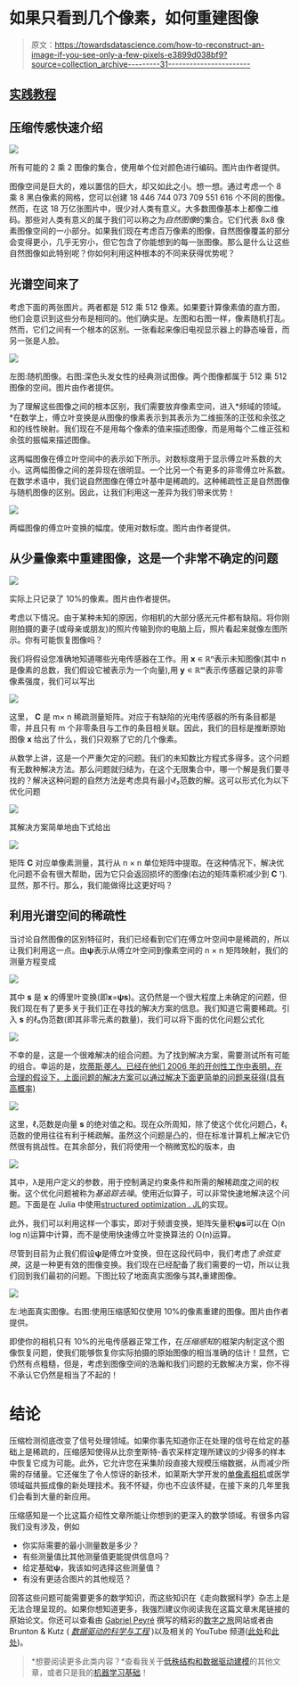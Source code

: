 # 如果只看到几个像素，如何重建图像

> 原文：<https://towardsdatascience.com/how-to-reconstruct-an-image-if-you-see-only-a-few-pixels-e3899d038bf9?source=collection_archive---------31----------------------->

## [实践教程](https://towardsdatascience.com/tagged/hands-on-tutorials)

## 压缩传感快速介绍

![](img/267b00cf17f98f584dddee8dbfc50292.png)

所有可能的 2 乘 2 图像的集合，使用单个位对颜色进行编码。图片由作者提供。

图像空间是巨大的，难以置信的巨大，却又如此之小。想一想。通过考虑一个 8 乘 8 黑白像素的网格，您可以创建 18 446 744 073 709 551 616 个不同的图像。然而，在这 18 万亿张图片中，很少对人类有意义。大多数图像基本上都像二维码。那些对人类有意义的属于我们可以称之为*自然图像*的集合。它们代表 8x8 像素图像空间的一小部分。如果我们现在考虑百万像素的图像，自然图像覆盖的部分会变得更小，几乎无穷小，但它包含了你能想到的每一张图像。那么是什么让这些自然图像如此特别呢？你如何利用这种根本的不同来获得优势呢？

## 光谱空间来了

考虑下面的两张图片。两者都是 512 乘 512 像素。如果要计算像素值的直方图，他们会意识到这些分布是相同的。他们确实是。左图和右图一样，像素随机打乱。然而，它们之间有一个根本的区别。一张看起来像旧电视显示器上的静态噪音，而另一张是人脸。

![](img/ee4d23f3f3c2ecc9f39dab863f4e49ca.png)

左图:随机图像。右图:深色头发女性的经典测试图像。两个图像都属于 512 乘 512 图像的空间。图片由作者提供。

为了理解这些图像之间的根本区别，我们需要放弃像素空间，进入*频域的领域。*在数学上，傅立叶变换是从图像的像素表示到其表示为二维振荡的正弦和余弦之和的线性映射。我们现在不是用每个像素的值来描述图像，而是用每个二维正弦和余弦的振幅来描述图像。

这两幅图像在傅立叶空间中的表示如下所示。对数标度用于显示傅立叶系数的大小。这两幅图像之间的差异现在很明显。一个比另一个有更多的非零傅立叶系数。在数学术语中，我们说自然图像在傅立叶基中是稀疏的。这种稀疏性正是自然图像与随机图像的区别。因此，让我们利用这一差异为我们带来优势！

![](img/b61370e36b2fc63a32249ce715d56f12.png)

两幅图像的傅立叶变换的幅度。使用对数标度。图片由作者提供。

## 从少量像素中重建图像，这是一个非常不确定的问题

![](img/f4d920ad94e57c20300d9db785c2e1a1.png)

实际上只记录了 10%的像素。图片由作者提供。

考虑以下情况。由于某种未知的原因，你相机的大部分感光元件都有缺陷。将你刚刚拍摄的妻子(或母亲或朋友)的照片传输到你的电脑上后，照片看起来就像左图所示。你有可能恢复图像吗？

我们将假设您准确地知道哪些光电传感器在工作。用 **x** ∊ ℝⁿ表示未知图像(其中 n 是像素的总数，我们假设它被表示为一个向量),用 **y** ∊ ℝᵐ表示传感器记录的非零像素强度，我们可以写出

![](img/94ac03be0a1d7e3e81ec695378193b4d.png)

这里， **C** 是 m× n 稀疏测量矩阵。对应于有缺陷的光电传感器的所有条目都是零，并且只有 m 个非零条目与工作的条目相关联。因此，我们的目标是推断原始图像 **x** 给出了什么，我们只观察了它的几个像素。

从数学上讲，这是一个严重欠定的问题。我们的未知数比方程式多得多。这个问题有无数种解决方法。那么问题就归结为，在这个无限集合中，哪一个解是我们要寻找的？解决这种问题的自然方法是考虑具有最小ℓ₂范数的解。这可以形式化为以下优化问题

![](img/422217e85e814bf1ac9c350290deaa29.png)

其解决方案简单地由下式给出

![](img/40d57231fcff985038300c3804de981a.png)

矩阵 **C** 对应单像素测量，其行从 n × n 单位矩阵中提取。在这种情况下，解决优化问题不会有很大帮助，因为它只会返回损坏的图像(右边的矩阵乘积减少到 **C** ᵀ).显然，那不行。那么，我们能做得比这更好吗？

## 利用光谱空间的稀疏性

当讨论自然图像的区别特征时，我们已经看到它们在傅立叶空间中是稀疏的，所以让我们利用这一点。由**ψ**表示从傅立叶空间到像素空间的 n × n 矩阵映射，我们的测量方程变成

![](img/d66c1042ab6b4173b01bf7660e3ffc3e.png)

其中 **s** 是 **x** 的傅里叶变换(即**x**=**ψs**)。这仍然是一个很大程度上未确定的问题，但我们现在有了更多关于我们正在寻找的解决方案的信息。我们知道它需要稀疏。引入 **s** 的ℓ₀伪范数(即其非零元素的数量)，我们可以将下面的优化问题公式化

![](img/04e45f6fd26dd223c4b9bb61a9f00ea2.png)

不幸的是，这是一个很难解决的组合问题。为了找到解决方案，需要测试所有可能的组合。幸运的是，[坎蒂斯*等人*。已经在他们 2006 年的开创性工作中表明，在合理的假设下，上面问题的解决方案可以通过解决下面更简单的问题来获得(具有高概率)](https://arxiv.org/abs/math/0503066)

![](img/396a11334189d3e0c02635d3b89a73a6.png)

这里，ℓ₁范数是向量 **s** 的绝对值之和。现在众所周知，除了使这个优化问题凸，ℓ₁范数的使用往往有利于稀疏解。虽然这个问题是凸的，但在标准计算机上解决它仍然很有挑战性。在其余部分，我们将使用一个稍微宽松的版本，由

![](img/36821e1e613ee00785c1da1eb5c262f1.png)

其中，λ是用户定义的参数，用于控制满足约束条件和所需的解稀疏度之间的权衡。这个优化问题被称为*基追踪去噪*。使用近似算子，可以非常快速地解决这个问题。下面是在 Julia 中使用[structured optimization . JL](https://github.com/kul-forbes/StructuredOptimization.jl)的实现。

此外，我们可以利用这样一个事实，即对于频谱变换，矩阵矢量积**ψs**可以在 O(n log n)运算中计算，而不是使用快速傅立叶变换算法的 O(n)运算。

尽管到目前为止我们假设**ψ**是傅立叶变换，但在这段代码中，我们考虑了*余弦变换*，这是一种更有效的图像变换。我们现在已经配备了我们需要的一切，所以让我们回到我们最初的问题。下图比较了地面真实图像与其ℓ₁重建图像。

![](img/2762145bcdcbe4a856f4c7c81f3e83ea.png)

左:地面真实图像。右图:使用压缩感知仅使用 10%的像素重建的图像。图片由作者提供。

即使你的相机只有 10%的光电传感器正常工作，在*压缩感知*的框架内制定这个图像恢复问题，使我们能够恢复你实际拍摄的原始图像的相当准确的估计！显然，它仍然有点粗糙，但是，考虑到图像空间的浩瀚和我们问题的无数解决方案，你不得不承认它仍然是相当了不起的！

# 结论

压缩检测彻底改变了信号处理领域。如果你事先知道你正在处理的信号在给定的基础上是稀疏的，压缩感知使得从比奈奎斯特-香农采样定理所建议的少得多的样本中恢复它成为可能。此外，它允许您在采集阶段直接大规模压缩数据，从而减少所需的存储量。它还催生了令人惊讶的新技术，如莱斯大学开发的[单像素相机](https://www.ams.org/publicoutreach/math-history/hap7-pixel.pdf)或医学领域磁共振成像的新处理技术。我不怀疑，你也不应该怀疑，在接下来的几年里我们会看到大量的新应用。

压缩感知是一个比这篇介绍性文章所能让你想到的更深入的数学领域。有很多内容我们没有涉及，例如

*   你实际需要的最小测量数是多少？
*   有些测量值比其他测量值更能提供信息吗？
*   给定基础**ψ**，我该如何选择这些测量值？
*   有没有更适合图片的其他规范？

回答这些问题可能需要更多的数学知识，而这些知识在《走向数据科学》杂志上是无法合理呈现的。如果你想知道更多，我强烈建议你阅读我在这篇文章末尾链接的原始论文。你还可以查看由 [Gabriel Peyré](https://twitter.com/gabrielpeyre) 撰写的精彩的[数字之旅](http://www.numerical-tours.com/)网站或者由 Brunton & Kutz ( [*数据驱动的科学与工程*](http://www.databookuw.com/) )以及相关的 YouTube 频道([此处](https://www.youtube.com/c/Eigensteve/videos)和[此处](https://www.youtube.com/channel/UCoUOaSVYkTV6W4uLvxvgiFA/videos))。

> *想要阅读更多此类内容？*查看我关于[低秩结构和数据驱动建模](https://loiseau-jc.medium.com/list/lowrank-structure-and-datadriven-modeling-8f39635a90ea)的其他文章，或者只是我的[机器学习基础](https://loiseau-jc.medium.com/list/machine-learning-basics-0baf10d8f8b5)！

</pixels-are-not-created-equal-b3ae4b36ffbc> 